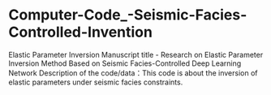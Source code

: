 # Computer-Code_-Seismic-Facies-Controlled-Invention
Elastic Parameter Inversion
Manuscript title - Research on Elastic Parameter Inversion Method Based on Seismic Facies-Controlled Deep Learning Network 
Description of the code/data：This code is about the inversion of elastic parameters under seismic facies constraints.
